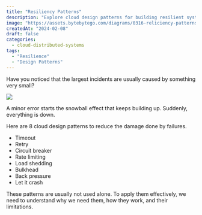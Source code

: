 ```yaml
---
title: "Resiliency Patterns"
description: "Explore cloud design patterns for building resilient systems."
image: "https://assets.bytebytego.com/diagrams/0316-reliciency-patterns.jpg"
createdAt: "2024-02-08"
draft: false
categories:
  - cloud-distributed-systems
tags:
  - "Resilience"
  - "Design Patterns"
---
```


Have you noticed that the largest incidents are usually caused by something very small?

![](https://assets.bytebytego.com/diagrams/0316-reliciency-patterns.jpg)

A minor error starts the snowball effect that keeps building up. Suddenly, everything is down.

Here are 8 cloud design patterns to reduce the damage done by failures.

*   Timeout
*   Retry
*   Circuit breaker
*   Rate limiting
*   Load shedding
*   Bulkhead
*   Back pressure
*   Let it crash

These patterns are usually not used alone. To apply them effectively, we need to understand why we need them, how they work, and their limitations.
